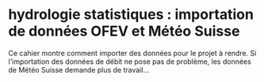 # hydrologie statistiques : importation de données OFEV et Météo Suisse
Ce cahier montre comment importer des données pour le projet à rendre. Si l'importation des données de débit ne pose pas de problème, les données de Météo Suisse demande plus de travail...
